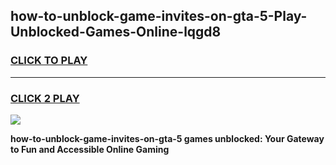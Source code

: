 
## how-to-unblock-game-invites-on-gta-5-Play-Unblocked-Games-Online-lqgd8
<h3>
<a href="https://premium76.site?title=how-to-unblock-game-invites-on-gta-5&ref=25A">CLICK TO PLAY</a></h3>
<hr>

<h3>
<a href="https://premium76.site?title=how-to-unblock-game-invites-on-gta-5&ref=25A">CLICK 2 PLAY</a>
  
</h3>

<a href="https://premium76.site?title=how-to-unblock-game-invites-on-gta-5&ref=25A"><img src="https://clearcache.store/games.png"></a>


**how-to-unblock-game-invites-on-gta-5 games unblocked: Your Gateway to Fun and Accessible Online Gaming**
